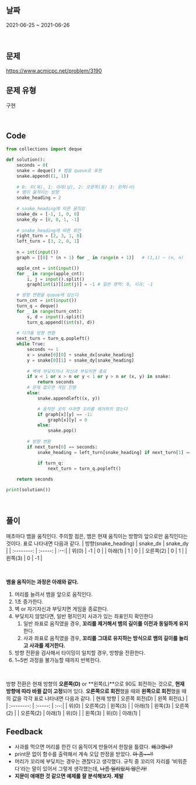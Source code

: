 ## 날짜
2021-06-25 ~ 2021-06-26

<br>

## 문제
https://www.acmicpc.net/problem/3190
<br>

## 문제 유형
구현

<br>

## Code

```python
from collections import deque 

def solution():
    seconds = 0(
    snake = deque() # 뱀을 queue로 표현
    snake.append((1, 1))
    
    # 0: 위(북), 1: 아래(남), 2: 오른쪽(동) 3: 왼쪽(서)
    # 뱀이 움직이는 방향
    snake_heading = 2 
    
    # snake_heading에 따른 움직임
    snake_dx = [-1, 1, 0, 0]
    snake_dy = [0, 0, 1, -1]
    
    # snake_heading에 따른 회전
    right_turn = [2, 3, 1, 0]
    left_turn = [3, 2, 0, 1]
    
    n = int(input())
    graph = [[0] * (n + 1) for _ in range(n + 1)]   # (1,1) ~ (n, n)

    apple_cnt = int(input())
    for _ in range(apple_cnt):
        i, j = input().split()
        graph[int(i)][int(j)] = -1 # 일반 영역: 0, 사과: -1

    # 방향 변환을 queue에 담는다
    turn_cnt = int(input())
    turn_q = deque()
    for _ in range(turn_cnt):
        s, d = input().split()
        turn_q.append((int(s), d))
    
    # 다가올 방향 변환
    next_turn = turn_q.popleft()
    while True:
        seconds += 1
        x = snake[0][0] + snake_dx[snake_heading]
        y = snake[0][1] + snake_dy[snake_heading]
        
        # 벽에 부딪치거나 자신과 부딪치면 종료
        if x < 1 or x > n or y < 1 or y > n or (x, y) in snake:
            return seconds
        # 문제 없으면 게임 진행
        else:
            snake.appendleft((x, y))

            # 움직인 곳이 사과면 꼬리를 제거하지 않는다
            if graph[x][y] == -1:
                graph[x][y] = 0
            else:
                snake.pop()
                
        # 방향 변환
        if next_turn[0] == seconds:
            snake_heading = left_turn[snake_heading] if next_turn[1] == "L" else right_turn[snake_heading]

            if turn_q:
                next_turn = turn_q.popleft()
            
    return seconds

print(solution())
```
<br>

## 풀이
매초마다 뱀을 움직인다. 주의할 점은, 뱀은 현재 움직이는 방향의 앞으로만 움직인다는 것이다. 표로 나타내면 다음과 같다.
| 방향(snake_heading) | snake_dx | snake_dy |
| :--------: | :-----: | :--:|
|  위(0)     |    -1   |  0  |
|  아래(1)   |    1    |  0  |
|  오른쪽(2) |    0    |  1  |
|  왼쪽(3)   |    0    |  -1  |

<br>

**뱀을 움직이는 과정은 아래와 같다.**
1. 머리를 늘려서 뱀을 앞으로 움직인다.
2. 1초 증가한다. 
3. 벽 or 자기자신과 부딪치면 게임을 종료한다.
4. 부딪치지 않았다면, 일반 평지인지 사과가 있는 좌표인지 확인한다
   1. 일반 좌표로 움직였을 경우, **꼬리를 제거해서 뱀의 길이를 이전과 동일하게 유지**한다.
   2. 사과 좌표로 움직였을 경우, **꼬리를 그대로 유지하는 방식으로 뱀의 길이를 늘리고 사과를 제거한다.**
5. 방향 전환을 검사해서 타이밍이 일치할 경우, 방향을 전환한다.
6. 1~5번 과정을 불가능할 때까지 반복한다.

<br>

방향 전환은 현재 방향의 **오른쪽(D)** or **왼쪽(L)**으로 90도 회전하는 것으로, **현재 방향에 따라 바뀔 값이 고정**되어 있다. **오른쪽으로 회전**했을 때와 **왼쪽으로 회전**했을 때의 값을 각각 표로 나타내면 다음과 같다.
| 현재 방향 | 오른쪽 회전(D) | 왼쪽 회전(L) |
| :--------: | :-----: | :--:|
|  위(0)     |    오른쪽(2)   |  왼쪽(3)  |
|  아래(1)   |    왼쪽(3)    |  오른쪽(2)  |
|  오른쪽(2) |    아래(1)    |  위(0)  |
|  왼쪽(3)   |    위(0)    |  아래(1)  |
<br>

## Feedback
- 사과를 먹으면 머리를 한칸 더 움직이게 만들어서 한참을 틀렸다. ~~왜그랬니?~~
- print문 없이 함수를 출력해서 계속 오답 판정을 받았다. ~~아 좀\~~!!~~
- 머리가 꼬리에 부딪치는 경우는 괜찮다고 생각했다. 규칙 중 꼬리의 자리를 '비워준다'라는 말이 있어서 그렇게 생각했는데, ~~나름 일리있지 않은가!~~
- **지문이 애매한 것 같으면 예제를 잘 분석해보자. 제발**